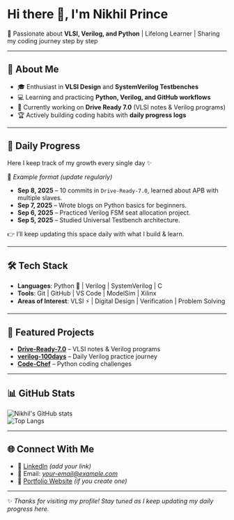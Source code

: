 # Hi there 👋, I'm Nikhil Prince  

🚀 Passionate about **VLSI, Verilog, and Python** | Lifelong Learner | Sharing my coding journey step by step  

---

## 🌟 About Me  
- 🎓 Enthusiast in **VLSI Design** and **SystemVerilog Testbenches**  
- 💻 Learning and practicing **Python, Verilog, and GitHub workflows**  
- 📘 Currently working on **Drive Ready 7.0** (VLSI notes & Verilog programs)  
- 🏆 Actively building coding habits with **daily progress logs**  

---

## 📅 Daily Progress  
Here I keep track of my growth every single day ✨  

📌 *Example format (update regularly)*  
- **Sep 8, 2025** – 10 commits in `Drive-Ready-7.0`, learned about APB with multiple slaves.  
- **Sep 7, 2025** – Wrote blogs on Python basics for beginners.  
- **Sep 6, 2025** – Practiced Verilog FSM seat allocation project.  
- **Sep 5, 2025** – Studied Universal Testbench architecture.  

👉 I’ll keep updating this space daily with what I build & learn.  

---

## 🛠️ Tech Stack  
- **Languages**: Python 🐍 | Verilog | SystemVerilog | C  
- **Tools**: Git | GitHub | VS Code | ModelSim | Xilinx  
- **Areas of Interest**: VLSI ⚡ | Digital Design | Verification | Problem Solving  

---

## 📌 Featured Projects  
- [**Drive-Ready-7.0**](https://github.com/S-Nikhil-Prince/Drive-Ready-7.0) – VLSI notes & Verilog programs  
- [**verilog-100days**](https://github.com/S-Nikhil-Prince/verilog-100days) – Daily Verilog practice journey  
- [**Code-Chef**](https://github.com/S-Nikhil-Prince/Code-Chef) – Python coding challenges  

---

## 📊 GitHub Stats  
![Nikhil's GitHub stats](https://github-readme-stats.vercel.app/api?username=S-Nikhil-Prince&show_icons=true&theme=radical)  
![Top Langs](https://github-readme-stats.vercel.app/api/top-langs/?username=S-Nikhil-Prince&layout=compact&theme=radical)  

---

## 🌐 Connect With Me  
- 💼 [LinkedIn](https://www.linkedin.com/) *(add your link)*  
- 📧 Email: *your-email@example.com*  
- 📝 [Portfolio Website](#) *(if you create one)*  

---

✨ *Thanks for visiting my profile! Stay tuned as I keep updating my daily progress here.*  
